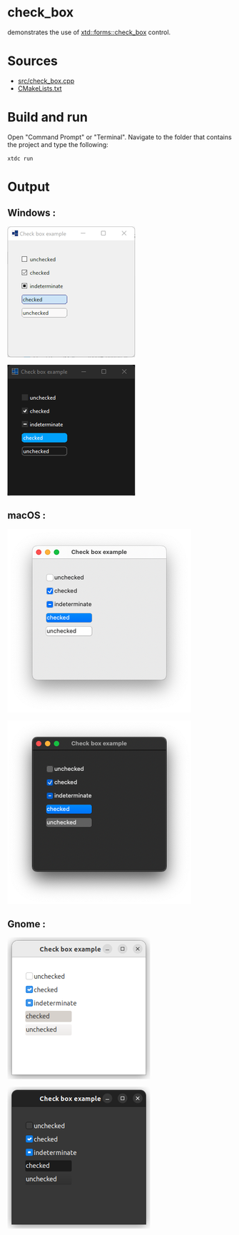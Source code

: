 # check_box

demonstrates the use of [xtd::forms::check_box](../../../../src/xtd.forms/include/xtd/forms/check_box.h) control.

# Sources

* [src/check_box.cpp](src/check_box.cpp)
* [CMakeLists.txt](CMakeLists.txt)

# Build and run

Open "Command Prompt" or "Terminal". Navigate to the folder that contains the project and type the following:

```shell
xtdc run
```

# Output

## Windows :

![Screenshot](../../../../docs/pictures/examples/controls/check_box_w.png)

![Screenshot](../../../../docs/pictures/examples/controls/check_box_wd.png)

## macOS :

![Screenshot](../../../../docs/pictures/examples/controls/check_box_m.png)

![Screenshot](../../../../docs/pictures/examples/controls/check_box_md.png)

## Gnome :

![Screenshot](../../../../docs/pictures/examples/controls/check_box_g.png)

![Screenshot](../../../../docs/pictures/examples/controls/check_box_gd.png)
